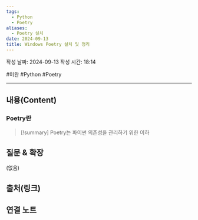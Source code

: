 ```yaml
---
tags:
  - Python
  - Poetry
aliases:
  - Poetry 설치
date: 2024-09-13
title: Windows Poetry 설치 및 정리
---
```

작성 날짜: 2024-09-13
작성 시간: 18:14

#미완 #Python #Poetry 

----
## 내용(Content)

### Poetry란

>[!summary]
>Poetry는 파이썬 의존성을 관리하기 위한 이하




## 질문 & 확장

(없음)

## 출처(링크)


## 연결 노트










